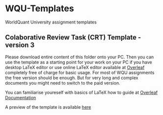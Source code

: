# WQU-Templates
WorldQuant University assignment templates


## Colaborative Review Task (CRT) Template - version 3

Please download entire content of this folder onto your PC. Then you can use the template as a starting point for your work on your PC if you have desktop LaTeX editor or use online LaTeX editor available at [Overleaf](https://www.overleaf.com) completely free of charge for basic usage. For most of WQU assignments the free version should be enough. But for very long and complex documents you might need to switch to the paid version.

You can familiarise youreself with basics of LaTeX how to guide at [Overleaf Documentation](https://www.overleaf.com/learn)

A preview of the template is available [here](https://docs.google.com/viewer?url=https://raw.githubusercontent.com/teator/WQU-Templates/main/WQU%20Template%20-%20CRT%20v3/main.pdf)
